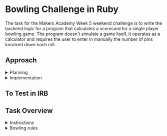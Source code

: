 Bowling Challenge in Ruby
=================
The task for the Makers Academy Week 5 weekend challenge is to write the backend logic for a program that calculates a scorecard for a single player bowling game. The program doesn't simulate a game itself, it operates as a calculator and requires the user to enter in manually the number of pins knocked down each roll.
## Approach

<details>
    <summary> Planning </summary>
    <br>



### Diagramming Game Logic
<img src="/public/images/bowling_rules.png">

### Domain Model
[attach image]
</details>

<details>
    <summary> Implementation </summary>
    <br>

 ### Inclusions: 
- [x] Need to allow for a frame to consist of 2 rolls, and to calculate the game score based on 10 frames 
- [ ] Need to allow for a total of 10 frames per game (raise an error if further rolls entered, or set scorecard to 0?)
- [x] Need to allow game score to be 0 == gutter game
- [x] Need to allow for a spare == all ten pins knocked down over 2 rolls of a frame
- [x] Need to allow for a strike == all ten pins knocked down with first roll of frame, no second roll (i.e. score of 10 ends the turn)
- [x] Need to allow for a perfect score == 300 (in tests) 
- [x] Need to allow for bonus rolls if strike or spare scored in the 10th frame (2 and 1 respectively)

<details>
        <summary> Pseudocode </summary>
        <br>

**Scorecard class methods:**
 
	Initialize 
		Rolls = [ ]
 
    Roll(no. of pins) (i.e. - play)
        Raise error if ‘pins’ value > 10
        Push no of pins to rolls array
    
        Total_score (i.e. - points as result of play)
            using the roll index from the rolls array - sum the rolls per frame to return frame score, and use this to return total score for whole game by iterasting through whole array (using counter). 


**Private methods:**

    Frame score
        Need to establish that a frame consists of 10 pins and 2 possible rolls
        
    Strike? (roll)
        First roll in frame == all ten pins knocked down, no second roll.

    Strike score
        Frame 1 == 10 + (frame 2a Score + frame 2b score)

    Spare? (roll)
        First roll + second roll == 10
        
    Spare score 
        Frame 1 == 10 + (frame 2a score)
    
    Bonus rolls (end of game)
        10th frame has max of 3 rolls if strike or spare rolled. 
    
    Game over?
        If frame(10) score == strike?
            Allow 2 more rolls
        Elsif frame(10) score == spare?
            Allow 1 more roll
        Else
        Frames == 10
        End game/ error: max no. rolls played. 

Notes: <br>
Currently automated iteration through array - would like to try and convert logic to manually input two roll scores per frame so that I can attempt to implement a 'game over' method which resets the scorecard to 0 once the 10th frame has been played. 


</details>

</details>

## To Test in IRB


## Task Overview
<details>
    <summary> Instructions </summary>
    <br>

* Feel free to use google, your notes, books, etc. but work on your own
* If you refer to the solution of another coach or student, please put a link to that in your README
* If you have a partial solution, **still check in a partial solution**
* You must submit a pull request to this repo with your code by 9am Monday week

## The Task

**THIS IS NOT A BOWLING GAME, IT IS A BOWLING SCORECARD PROGRAM. DO NOT GENERATE RANDOM ROLLS. THE USER INPUTS THE ROLLS.**

Count and sum the scores of a bowling game for one player. For this challenge, you do _not_ need to build a web app with a UI, instead, just focus on the logic for bowling (you also don't need a database). Next end-of-unit challenge, you will have the chance to translate the logic to Javascript and build a user interface.

A bowling game consists of 10 frames in which the player tries to knock down the 10 pins. In every frame the player can roll one or two times. The actual number depends on strikes and spares. The score of a frame is the number of knocked down pins plus bonuses for strikes and spares. After every frame the 10 pins are reset.

As usual please start by

* Forking this repo

* Finally submit a pull request before Monday week at 9am with your solution or partial solution.  However much or little amount of code you wrote please please please submit a pull request before Monday week at 9am. 

___STRONG HINT, IGNORE AT YOUR PERIL:___ Bowling is a deceptively complex game. Careful thought and thorough diagramming — both before and throughout — will save you literal hours of your life.

## Focus for this challenge
The focus for this challenge is to write high-quality code.

In order to do this, you may pay particular attention to the following:
* Using diagramming to plan your approach to the challenge
* TDD your code
* Focus on testing behaviour rather than state
* Commit often, with good commit messages
* Single Responsibility Principle and encapsulation
* Clear and readable code

</details>

<details>
    <summary> Bowling rules </summary>
    <br>

## Bowling — how does it work?

### Strikes

The player has a strike if he knocks down all 10 pins with the first roll in a frame. The frame ends immediately (since there are no pins left for a second roll). The bonus for that frame is the number of pins knocked down by the next two rolls. That would be the next frame, unless the player rolls another strike.

### Spares

The player has a spare if the knocks down all 10 pins with the two rolls of a frame. The bonus for that frame is the number of pins knocked down by the next roll (first roll of next frame).

### 10th frame

If the player rolls a strike or spare in the 10th frame they can roll the additional balls for the bonus. But they can never roll more than 3 balls in the 10th frame. The additional rolls only count for the bonus not for the regular frame count.

    10, 10, 10 in the 10th frame gives 30 points (10 points for the regular first strike and 20 points for the bonus).
    1, 9, 10 in the 10th frame gives 20 points (10 points for the regular spare and 10 points for the bonus).

### Gutter Game

A Gutter Game is when the player never hits a pin (20 zero scores).

### Perfect Game

A Perfect Game is when the player rolls 12 strikes (10 regular strikes and 2 strikes for the bonus in the 10th frame). The Perfect Game scores 300 points.

In the image below you can find some score examples.

More about ten pin bowling here: http://en.wikipedia.org/wiki/Ten-pin_bowling

![Ten Pin Score Example](images/example_ten_pin_scoring.png)

</details>
